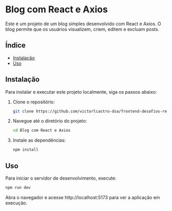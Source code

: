 # Blog com React e Axios

Este é um projeto de um blog simples desenvolvido com React e Axios. O blog permite que os usuários visualizem, criem, editem e excluam posts.

## Índice

- [Instalação](#instalação)
- [Uso](#uso)

## Instalação

Para instalar e executar este projeto localmente, siga os passos abaixo:

1. Clone o repositório:
    ```sh
    git clone https://github.com/victorlcastro-dsa/frontend-desafios-react.git
    ```
2. Navegue até o diretório do projeto:
    ```sh
    cd Blog com React e Axios
    ```
3. Instale as dependências:
    ```sh
    npm install
    ```

## Uso

Para iniciar o servidor de desenvolvimento, execute:
```sh
npm run dev
```

Abra o navegador e acesse http://localhost:5173 para ver a aplicação em execução.